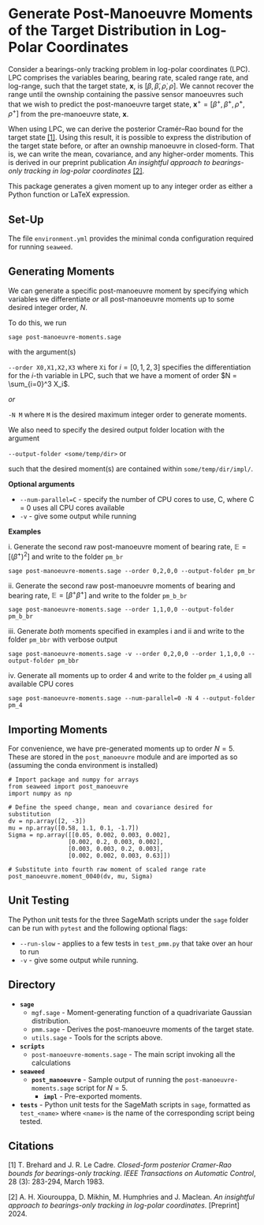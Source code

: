 # Generate Post-Manoeuvre Moments of the Target Distribution in Log-Polar Coordinates

Consider a bearings-only tracking problem in log-polar coordinates (LPC). LPC comprises the variables bearing, bearing
rate, scaled range rate, and log-range, such that the target state, $\mathbf{x}$, is $[\beta, \dot{\beta}, \dot{\rho},
\rho]$. We cannot recover the range until the ownship containing the passive sensor manoeuvres such that we wish to
predict the post-manoeuvre target state, $\mathbf{x}^+ = [\beta^+, \dot{\beta}^+, \dot{\rho}^+, \rho^+]$ from the
pre-manoeuvre state, $\mathbf{x}$.

When using LPC, we can derive the posterior Cramér–Rao bound for the target state [[1]](#1). Using this result, it is
possible to express the distribution of the target state before, or after an ownship manoeuvre in closed-form. That is,
we can write the mean, covariance, and any higher-order moments. This is derived in our preprint publication
_An insightful approach to bearings-only tracking in log-polar coordinates_ [[2]](#2).

This package generates a given moment up to any integer order as either a Python function or LaTeX expression.

## Set-Up
The file `environment.yml` provides the minimal conda configuration required for running `seaweed`.

## Generating Moments
We can generate a specific post-manoeuvre moment by specifying which variables we differentiate *or* all post-manoeuvre
moments up to some desired integer order, $N$.

To do this, we run

`sage post-manoeuvre-moments.sage`

with the argument(s)

`--order X0,X1,X2,X3` where `Xi` for $i = [0, 1, 2, 3]$ specifies the differentiation for the $i$-th variable in LPC,
such that we have a moment of order $N = \sum_{i=0}^3 X_i$.

*or*

`-N M` where `M` is the desired maximum integer order to generate moments.

We also need to specify the desired output folder location with the argument

`--output-folder <some/temp/dir>` or

such that the desired moment(s) are contained within `some/temp/dir/impl/`.

**Optional arguments**

* `--num-parallel=C` - specify the number of CPU cores to use, C, where C = 0 uses all CPU cores available
* `-v` - give some output while running

**Examples**

i. Generate the second raw post-manoeuvre moment of bearing rate, $\mathbb{E} = \left[ \left( \dot{\beta}^+ \right)^2
\right]$ and write to the folder `pm_br`

`sage post-manoeuvre-moments.sage --order 0,2,0,0 --output-folder pm_br`

ii. Generate the second raw post-manoeuvre moments of bearing and bearing rate, $\mathbb{E} = \left[ \beta^+
\dot{\beta}^+ \right]$ and write to the folder `pm_b_br`

`sage post-manoeuvre-moments.sage --order 1,1,0,0 --output-folder pm_b_br`

iii. Generate _both_ moments specified in examples i and ii and write to the folder `pm_bbr` with verbose output

`sage post-manoeuvre-moments.sage -v --order 0,2,0,0 --order 1,1,0,0 --output-folder pm_bbr`

iv. Generate all moments up to order 4 and write to the folder `pm_4` using all available CPU cores

`sage post-manoeuvre-moments.sage --num-parallel=0 -N 4 --output-folder pm_4`

## Importing Moments
For convenience, we have pre-generated moments up to order $N = 5$. These are stored in the `post_manoeuvre` module
and are imported as so (assuming the conda environment is installed)
```
# Import package and numpy for arrays
from seaweed import post_manoeuvre
import numpy as np

# Define the speed change, mean and covariance desired for substitution
dv = np.array([2, -3])
mu = np.array([0.58, 1.1, 0.1, -1.7])
Sigma = np.array([[0.05, 0.002, 0.003, 0.002],
                 [0.002, 0.2, 0.003, 0.002],
                 [0.003, 0.003, 0.2, 0.003],
                 [0.002, 0.002, 0.003, 0.63]])

# Substitute into fourth raw moment of scaled range rate
post_manoeuvre.moment_0040(dv, mu, Sigma)
```

## Unit Testing
The Python unit tests for the three SageMath scripts under the `sage` folder can be run with `pytest` and the following
optional flags:
* `--run-slow` - applies to a few tests in `test_pmm.py` that take over an hour to run
* `-v` - give some output while running.

## Directory
* **`sage`**
    * `mgf.sage` - Moment-generating function of a quadrivariate Gaussian distribution.
    * `pmm.sage` - Derives the post-manoeuvre moments of the target state.
    * `utils.sage` - Tools for the scripts above.
* **`scripts`**
    * `post-manoeuvre-moments.sage` - The main script invoking all the calculations
* **`seaweed`**
    * **`post_manoeuvre`** - Sample output of running the `post-manoeuvre-moments.sage` script for $N = 5$.
        * **`impl`** - Pre-exported moments.
* **`tests`** - Python unit tests for the SageMath scripts in `sage`, formatted as `test_<name>` where `<name>` is the
name of the corresponding script being tested.

## Citations
<a id="1">[1]</a> T. Brehard and J. R. Le Cadre. _Closed-form posterior Cramer-Rao bounds for bearings-only tracking_.
*IEEE Transactions on Automatic Control*, 28 (3): 283-294, March 1983.

<a id="2">[2]</a> A. H. Xiourouppa, D. Mikhin, M. Humphries and J. Maclean. _An insightful approach to bearings-only
tracking in log-polar coordinates_.  [Preprint] 2024.

